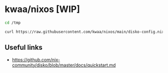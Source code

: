 # kwaa/nixos [WIP]

```bash
cd /tmp

curl https://raw.githubusercontent.com/kwaa/nixos/main/disko-config.nix -o /tmp/disko-config.nix
```

## Useful links

- https://github.com/nix-community/disko/blob/master/docs/quickstart.md
